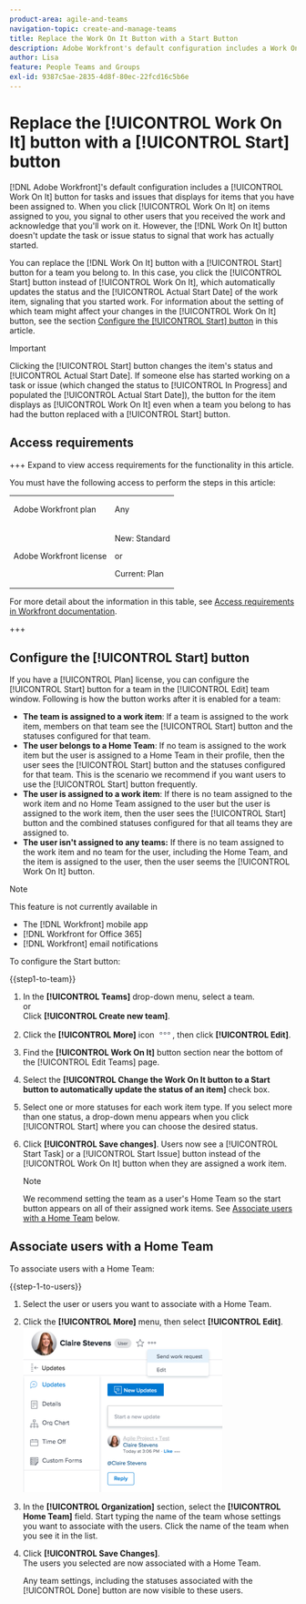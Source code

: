 ```yaml
---
product-area: agile-and-teams
navigation-topic: create-and-manage-teams
title: Replace the Work On It Button with a Start Button
description: Adobe Workfront's default configuration includes a Work On It button for tasks and issues that displays for items that you have been assigned to.
author: Lisa
feature: People Teams and Groups
exl-id: 9387c5ae-2835-4d8f-80ec-22fcd16c5b6e
---
```

# Replace the [!UICONTROL Work On It] button with a [!UICONTROL Start] button

[!DNL Adobe Workfront]'s default configuration includes a [!UICONTROL Work On It] button for tasks and issues that displays for items that you have been assigned to. When you click [!UICONTROL Work On It] on items assigned to you, you signal to other users that you received the work and acknowledge that you'll work on it. However, the [!DNL Work On It] button doesn't update the task or issue status to signal that work has actually started.

You can replace the [!DNL Work On It] button with a [!UICONTROL Start] button for a team you belong to. In this case, you click the [!UICONTROL Start] button instead of [!UICONTROL Work On It], which automatically updates the status and the [!UICONTROL Actual Start Date] of the work item, signaling that you started work. For information about the setting of which team might affect your changes in the [!UICONTROL Work On It] button, see the section [Configure the [!UICONTROL Start] button](#configure-the-uicontrol-start-button) in this article.

>[!IMPORTANT]
>
>Clicking the [!UICONTROL Start] button changes the item's status and [!UICONTROL Actual Start Date]. If someone else has started working on a task or issue (which changed the status to [!UICONTROL In Progress] and populated the [!UICONTROL Actual Start Date]), the button for the item displays as [!UICONTROL Work On It] even when a team you belong to has had the button replaced with a [!UICONTROL Start] button.

## Access requirements

+++ Expand to view access requirements for the functionality in this article.

You must have the following access to perform the steps in this article:

<table style="table-layout:auto"> 
 <col> 
 <col> 
 <tbody> 
  <tr data-mc-conditions=""> 
   <td role="rowheader"> <p>Adobe Workfront plan</p> </td> 
   <td>Any</td> 
  </tr> 
  <tr> 
   <td role="rowheader">Adobe Workfront license</td> 
   <td>
   <p>New: Standard</p>
   <p>or</p>
   <p>Current: Plan</p></td>
  </tr> 
 </tbody> 
</table>

For more detail about the information in this table, see [Access requirements in Workfront documentation](/help/quicksilver/administration-and-setup/add-users/access-levels-and-object-permissions/access-level-requirements-in-documentation.md).

+++

## Configure the [!UICONTROL Start] button 

If you have a [!UICONTROL Plan] license, you can configure the [!UICONTROL Start] button for a team in the [!UICONTROL Edit] team window. Following is how the button works after it is enabled for a team:

* **The team is assigned to a work item**: If a team is assigned to the work item, members on that team see the [!UICONTROL Start] button and the statuses configured for that team.
* **The user belongs to a Home Team**: If no team is assigned to the work item but the user is assigned to a Home Team in their profile, then the user sees the [!UICONTROL Start] button and the statuses configured for that team. This is the scenario we recommend if you want users to use the [!UICONTROL Start] button frequently.
* **The user is assigned to a work item**: If there is no team assigned to the work item and no Home Team assigned to the user but the user is assigned to the work item, then the user sees the [!UICONTROL Start] button and the combined statuses configured for that all teams they are assigned to.
* **The user isn't assigned to any teams:** If there is no team assigned to the work item and no team for the user, including the Home Team, and the item is assigned to the user, then the user seems the [!UICONTROL Work On It] button.

>[!NOTE]
>
>This feature is not currently available in
>
>* The [!DNL Workfront] mobile app
>* [!DNL Workfront for Office 365]
>* [!DNL Workfront] email notifications
>

To configure the Start button:

{{step1-to-team}}

1. In the **[!UICONTROL Teams]** drop-down menu, select a team.  
   or  
   Click **[!UICONTROL Create new team]**.

1. Click the **[!UICONTROL More]** icon ![](assets/more-icon.png), then click **[!UICONTROL Edit]**. 

1. Find the **[!UICONTROL Work On It]** button section near the bottom of the [!UICONTROL Edit Teams] page.
1. Select the **[!UICONTROL Change the Work On It button to a Start button to automatically update the status of an item]** check box.
1. Select one or more statuses for each work item type. If you select more than one status, a drop-down menu appears when you click [!UICONTROL Start] where you can choose the desired status.
1. Click **[!UICONTROL Save changes]**. Users now see a [!UICONTROL Start Task] or a [!UICONTROL Start Issue] button instead of the [!UICONTROL Work On It] button when they are assigned a work item.

   >[!NOTE]
   >
   >We recommend setting the team as a user's Home Team so the start button appears on all of their assigned work items. See [Associate users with a Home Team](#associate-users-with-a-home-team) below.

## Associate users with a Home Team 

To associate users with a Home Team:

{{step-1-to-users}}

1. Select the user or users you want to associate with a Home Team.
1. Click the **[!UICONTROL More]** menu, then select **[!UICONTROL Edit]**.  
   ![](assets/user-settings-nwe-350x291.png)

1. In the **[!UICONTROL Organization]** section, select the **[!UICONTROL Home Team]** field. Start typing the name of the team whose settings you want to associate with the users. Click the name of the team when you see it in the list.

1. Click **[!UICONTROL Save Changes]**.  
   The users you selected are now associated with a Home Team.

   Any team settings, including the statuses associated with the [!UICONTROL Done] button are now visible to these users.
   
